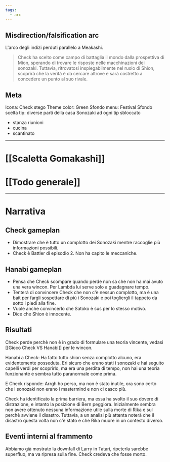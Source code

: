 ```yaml
---
tags:
  - arc
---
```

## Misdirection/falsification arc

L'arco degli indizi perduti parallelo a Meakashi.

>Check ha scelto come campo di battaglia il mondo dalla prospettiva di Mion, sperando di trovare le risposte nelle macchinazioni dei sonozaki. Tuttavia, ritrovatosi inspiegabilmente nel ruolo di Shion, scoprirà che la verità è da cercare altrove e sarà costretto a concedere un punto al suo rivale.

## Meta

Icona: Check stego
Theme color: Green
Sfondo menu: Festival
Sfondo scelta tip: diverse parti della casa Sonozaki ad ogni tip sbloccato
- stanza riunioni
- cucina
- scantinato

---

# [[Scaletta Gomakashi]]

# [[Todo generale]]


---

# Narrativa

## Check gameplan
- Dimostrare che è tutto un complotto dei Sonozaki mentre raccoglie più informazioni possibili.
- Check è Battler di episodio 2. Non ha capito le meccaniche.
## Hanabi gameplan
- Pensa che Check scompare quando perde non sa che non ha mai avuto una vera wincon. Per Lambda lui serve solo a guadagnare tempo.
- Tenterà di convincere Check che non c'è nessun complotto, ma è una bait per fargli sospettare di più i Sonozaki e poi togliergli il tappeto da sotto i piedi alla fine.
- Vuole anche convincerlo che Satoko è sus per lo stesso motivo.
- Dice che Shion è innocente.


## Risultati
Check perde perchè non è in grado di formulare una teoria vincente, vedasi [[Gioco Check VS Hanabi]] per le wincon.

Hanabi a Check: Ha fatto tutto shion senza complotto alcuno, era evidentemente posseduta. Eri sicuro che erano stati i sonozaki e hai seguito capelli verdi per scoprirlo, ma era una perdita di tempo, non hai una teoria funzionante e sembra tutto paranormale come prima.

E Check risponde: Arrgh ho perso, ma non è stato inutile, ora sono certo che i sonozaki non erano i mastermind e non ci casco più.


Check ha identificato la prima barriera, ma essa ha svolto il suo dovere di distrazione, e intanto la posizione di Bern peggiora.
Inizialmente sembra non avere ottenuto nessuna informazione utile sulla morte di Rika e sul perchè avviene il disastro. Tuttavia, a un analisi più attenta noterà che il disastro questa volta non c'è stato e che Rika muore in un contesto diverso.


## Eventi interni al frammento
Abbiamo già mostrato la downfall di Larry in Tatari, ripeterla sarebbe superfluo, ma va ripresa sulla fine.
Check credeva che fosse morto.







